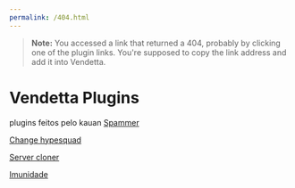 ```yaml
---
permalink: /404.html
---
```

> **Note:** You accessed a link that returned a 404, probably by clicking one of the plugin links. You're supposed to copy the link address and add it into Vendetta.

# Vendetta Plugins
plugins feitos pelo kauan 
[Spammer](https://kauannre.github.io/plugin/spammer/) 

[Change hypesquad](https://kauannre.github.io/plugin/change-hypesquad/)

[Server cloner](https://kauannre.github.io/plugin/servecloner/)

[Imunidade](https://kauannre.github.io/plugin/imunidade/)

